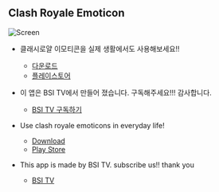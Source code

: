 ## Clash Royale Emoticon

![Screen](https://bsitv.github.io/Clash-Royale-Emoticon/preview.png)

* 클래시로얄 이모티콘을 실제 생활에서도 사용해보세요!!
  + [다운로드](https://github.com/bsitv/Clash-Royale-Emoticon/releases/download/1/emoticon.apk)
  * [플레이스토어](https://play.google.com/store/apps/details?id=bsi.tv.emo)
  
* 이 앱은 BSI TV에서 만들어 졌습니다. 구독해주세요!!! 감사합니다.
  * [BSI TV 구독하기](https://www.youtube.com/channel/UCOLzKrg9PnyYlVmjSXGlMcg?sub_confirmation=1 )
  
* Use clash royale emoticons in everyday life!
  * [Download](https://github.com/bsitv/Clash-Royale-Emoticon/releases/download/1/emoticon.apk)
  * [Play Store](https://play.google.com/store/apps/details?id=bsi.tv.emo)
* This app is made by BSI TV. subscribe us!! thank you
  * [BSI TV](https://www.youtube.com/channel/UCOLzKrg9PnyYlVmjSXGlMcg?sub_confirmation=1 )
